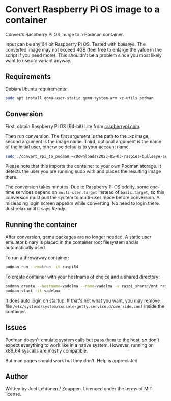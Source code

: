 # Convert Raspberry Pi OS image to a container

Converts Raspberry Pi OS image to a Podman container.

Input can be any 64 bit Raspberry Pi OS. Tested with *bullseye*. The
converted image may not exceed 4GB (feel free to enlarge the value in
the script if you need more). This shouldn't be a problem since you
most likely want to use *lite* variant anyway.

## Requirements

Debian/Ubuntu requirements:

```sh
sudo apt install qemu-user-static qemu-system-arm xz-utils podman
```

## Conversion

First, obtain Raspberry Pi OS (64-bit) Lite from [raspberrypi.com](https://www.raspberrypi.com/software/operating-systems/).

Then run conversion. The first argument is the path to the .xz image,
second argument is the image name. Third, optional argument is the
name of the initial user, otherwise defaults to your account name.

```sh
sudo ./convert_rpi_to_podman ~/Downloads/2023-05-03-raspios-bullseye-arm64-lite.img.xz raspi64
```

Please note that this imports the container to your own Podman
storage. It detects the user you are running sudo with and places the
resulting image there.

The conversion takes minutes. Due to Raspberry Pi OS oddity, some
one-time services depend on `multi-user.target` instead of
`basic.target`, so this conversion must pull the system to multi-user
mode before conversion. A misleading login screen appears while
converting. No need to login there. Just relax until it says *Ready*.

## Running the container

After conversion, qemu packages are no longer needed. A static user
emulator binary is placed in the container root filesystem and is
automatically used.

To run a throwaway container:

```sh
podman run --rm=true -it raspi64
```

To create container with your hostname of choice and a shared directory:

```sh
podman create --hostname=vadelma --name=vadelma -v raspi_share:/mnt raspi64
podman start -it vadelma
```

It does auto login on startup. If that's not what you want, you may
remove file
`/etc/systemd/system/console-getty.service.d/override.conf` inside the
container.

## Issues

Podman doesn't emulate system calls but pass them to the host, so
don't expect everything to work like in a native system. However,
running on x86_64 syscalls are mostly compatible.

But man pages should work but they don't. Help is appreciated.

## Author

Written by Joel Lehtonen / Zouppen. Licenced under the terms of MIT license.
